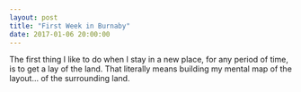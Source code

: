 ```yaml
---
layout: post
title: "First Week in Burnaby"
date: 2017-01-06 20:00:00
---
```


The first thing I like to do when I stay in a new place, for any period of time, is to get a lay of the land. That literally means building my mental map of the layout... of the surrounding land.